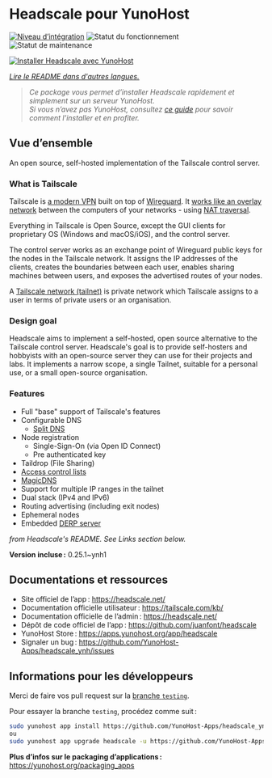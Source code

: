<!--
Nota bene : ce README est automatiquement généré par <https://github.com/YunoHost/apps/tree/master/tools/readme_generator>
Il NE doit PAS être modifié à la main.
-->

# Headscale pour YunoHost

[![Niveau d’intégration](https://apps.yunohost.org/badge/integration/headscale)](https://ci-apps.yunohost.org/ci/apps/headscale/)
![Statut du fonctionnement](https://apps.yunohost.org/badge/state/headscale)
![Statut de maintenance](https://apps.yunohost.org/badge/maintained/headscale)

[![Installer Headscale avec YunoHost](https://install-app.yunohost.org/install-with-yunohost.svg)](https://install-app.yunohost.org/?app=headscale)

*[Lire le README dans d'autres langues.](./ALL_README.md)*

> *Ce package vous permet d’installer Headscale rapidement et simplement sur un serveur YunoHost.*  
> *Si vous n’avez pas YunoHost, consultez [ce guide](https://yunohost.org/install) pour savoir comment l’installer et en profiter.*

## Vue d’ensemble

An open source, self-hosted implementation of the Tailscale control server.

### What is Tailscale

Tailscale is [a modern VPN](https://tailscale.com/) built on top of
[Wireguard](https://www.wireguard.com/).
It [works like an overlay network](https://tailscale.com/blog/how-tailscale-works/)
between the computers of your networks - using
[NAT traversal](https://tailscale.com/blog/how-nat-traversal-works/).

Everything in Tailscale is Open Source, except the GUI clients for proprietary OS
(Windows and macOS/iOS), and the control server.

The control server works as an exchange point of Wireguard public keys for the
nodes in the Tailscale network. It assigns the IP addresses of the clients,
creates the boundaries between each user, enables sharing machines between users,
and exposes the advertised routes of your nodes.

A [Tailscale network (tailnet)](https://tailscale.com/kb/1136/tailnet/) is private
network which Tailscale assigns to a user in terms of private users or an
organisation.

### Design goal

Headscale aims to implement a self-hosted, open source alternative to the Tailscale
control server.
Headscale's goal is to provide self-hosters and hobbyists with an open-source
server they can use for their projects and labs.
It implements a narrow scope, a single Tailnet, suitable for a personal use, or a small
open-source organisation.

### Features


- Full "base" support of Tailscale's features
- Configurable DNS
  - [Split DNS](https://tailscale.com/kb/1054/dns/#using-dns-settings-in-the-admin-console)
- Node registration
  - Single-Sign-On (via Open ID Connect)
  - Pre authenticated key
- Taildrop (File Sharing)
- [Access control lists](https://tailscale.com/kb/1018/acls/)
- [MagicDNS](https://tailscale.com/kb/1081/magicdns)
- Support for multiple IP ranges in the tailnet
- Dual stack (IPv4 and IPv6)
- Routing advertising (including exit nodes)
- Ephemeral nodes
- Embedded [DERP server](https://tailscale.com/blog/how-tailscale-works/#encrypted-tcp-relays-derp)

*from Headscale's README. See Links section below.*


**Version incluse :** 0.25.1~ynh1
## Documentations et ressources

- Site officiel de l’app : <https://headscale.net/>
- Documentation officielle utilisateur : <https://tailscale.com/kb/>
- Documentation officielle de l’admin : <https://headscale.net/>
- Dépôt de code officiel de l’app : <https://github.com/juanfont/headscale>
- YunoHost Store : <https://apps.yunohost.org/app/headscale>
- Signaler un bug : <https://github.com/YunoHost-Apps/headscale_ynh/issues>

## Informations pour les développeurs

Merci de faire vos pull request sur la [branche `testing`](https://github.com/YunoHost-Apps/headscale_ynh/tree/testing).

Pour essayer la branche `testing`, procédez comme suit :

```bash
sudo yunohost app install https://github.com/YunoHost-Apps/headscale_ynh/tree/testing --debug
ou
sudo yunohost app upgrade headscale -u https://github.com/YunoHost-Apps/headscale_ynh/tree/testing --debug
```

**Plus d’infos sur le packaging d’applications :** <https://yunohost.org/packaging_apps>
